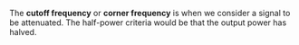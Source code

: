 The **cutoff frequency** or **corner frequency** is when we consider a signal to be attenuated. The half-power criteria would be that the output power has halved.